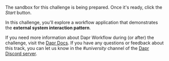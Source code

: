 The sandbox for this challenge is being prepared. Once it's ready, click the *Start* button.

In this challenge, you'll explore a workflow application that demonstrates the **external system interaction pattern**.

If you need more information about Dapr Workflow during (or after) the challenge, visit the [Dapr Docs](https://docs.dapr.io/developing-applications/building-blocks/workflow/). If you have any questions or feedback about this track, you can let us know in the *#university* channel of the [Dapr Discord server](https://bit.ly/dapr-discord).
